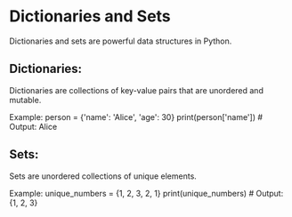 # Dictionaries and Sets
Dictionaries and sets are powerful data structures in Python.

## Dictionaries:
Dictionaries are collections of key-value pairs that are unordered and mutable.

Example:
person = {'name': 'Alice', 'age': 30}
print(person['name'])  # Output: Alice

## Sets:
Sets are unordered collections of unique elements.

Example:
unique_numbers = {1, 2, 3, 2, 1}
print(unique_numbers)  # Output: {1, 2, 3}

